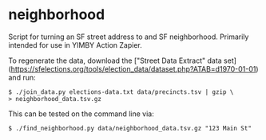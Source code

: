 # neighborhood
Script for turning an SF street address to and SF neighborhood. Primarily intended for use in YIMBY Action Zapier.

To regenerate the data, download the ["Street Data Extract" data set]
(https://sfelections.org/tools/election_data/dataset.php?ATAB=d1970-01-01) and
run:

```
$ ./join_data.py elections-data.txt data/precincts.tsv | gzip \
> neighborhood_data.tsv.gz
```

This can be tested on the command line via:

```
$ ./find_neighborhood.py data/neighborhood_data.tsv.gz "123 Main St"
```
